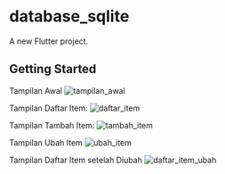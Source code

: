 # database_sqlite

A new Flutter project.

## Getting Started

Tampilan Awal 
![tampilan_awal](https://user-images.githubusercontent.com/84777299/161671304-c664c2ee-2465-4103-8e97-82d67ff81247.jpg)

Tampilan Daftar Item:
![daftar_item](https://user-images.githubusercontent.com/84777299/161671288-a5d79f48-0de7-4b4d-b3bf-189ec6d806de.jpg)

Tampilan Tambah Item:
![tambah_item](https://user-images.githubusercontent.com/84777299/161671296-2f85accb-2ac0-47e9-b60f-c1721a3ac8d1.jpg)

Tampilan Ubah Item
![ubah_item](https://user-images.githubusercontent.com/84777299/161671306-91395ad2-e4c3-4fa3-bd2d-3f2013898753.jpg)

Tampilan Daftar Item setelah Diubah
![daftar_item_ubah](https://user-images.githubusercontent.com/84777299/161671292-a7787805-1112-41f8-8a1c-d30503e7cc22.jpg)


